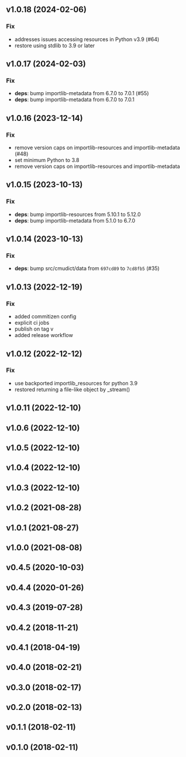 ## v1.0.18 (2024-02-06)

### Fix

- addresses issues accessing resources in Python v3.9 (#64)
- restore using stdlib to 3.9 or later

## v1.0.17 (2024-02-03)

### Fix

- **deps**: bump importlib-metadata from 6.7.0 to 7.0.1 (#55)
- **deps**: bump importlib-metadata from 6.7.0 to 7.0.1

## v1.0.16 (2023-12-14)

### Fix

- remove version caps on importlib-resources and importlib-metadata (#48)
- set minimum Python to 3.8
- remove version caps on importlib-resources and importlib-metadata

## v1.0.15 (2023-10-13)

### Fix

- **deps**: bump importlib-resources from 5.10.1 to 5.12.0
- **deps**: bump importlib-metadata from 5.1.0 to 6.7.0

## v1.0.14 (2023-10-13)

### Fix

- **deps**: bump src/cmudict/data from `697cd89` to `7cd8fb5` (#35)

## v1.0.13 (2022-12-19)

### Fix

- added commitizen config
- explicit ci jobs
- publish on tag v
- added release workflow

## v1.0.12 (2022-12-12)

### Fix

- use backported importlib_resources for python 3.9
- restored returning a file-like object by _stream()

## v1.0.11 (2022-12-10)

## v1.0.6 (2022-12-10)

## v1.0.5 (2022-12-10)

## v1.0.4 (2022-12-10)

## v1.0.3 (2022-12-10)

## v1.0.2 (2021-08-28)

## v1.0.1 (2021-08-27)

## v1.0.0 (2021-08-08)

## v0.4.5 (2020-10-03)

## v0.4.4 (2020-01-26)

## v0.4.3 (2019-07-28)

## v0.4.2 (2018-11-21)

## v0.4.1 (2018-04-19)

## v0.4.0 (2018-02-21)

## v0.3.0 (2018-02-17)

## v0.2.0 (2018-02-13)

## v0.1.1 (2018-02-11)

## v0.1.0 (2018-02-11)
